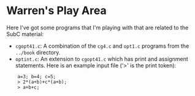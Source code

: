 # Warren's Play Area

Here I've got some programs that I'm playing with that are
related to the SubC material:

 + `cgopt41.c`: A combination of the `cg4.c` and `opt1.c` programs from
   the `../book` directory.
 + `optint.c`: An extension to `cgopt41.c` which has print and
    assignment statements. Here is an example input file ('>' is
    the print token):

```
    a=3; b=4; c=5;
    > 2*(a+b)+c*(a+b);
    > a+b+c;
```
